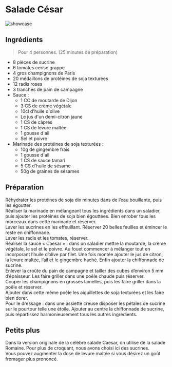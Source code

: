 # Salade César

![showcase](http://123veggie.fr/wp-content/uploads/2016/04/12983267_10209104679644324_940060895552484317_o-850x567.jpg)

## Ingrédients

> Pour 4 personnes. (25 minutes de préparation)

* 8 pièces de sucrine
* 6 tomates cerise grappe
* 4 gros champignons de Paris
* 20 médaillons de protéines de soja texturées
* 12 radis roses
* 3 tranches de pain de campagne
* Sauce :
  * 1 CC de moutarde de Dijon
  * 3 CS de crème végétale
  * 10cl d'huile d'olive
  * Le jus d'un demi-citron jaune
  * 1 CS de câpres
  * 1 CS de levure maltée
  * 1 gousse d'ail
  * Sel et poivre
* Marinade des protéines de soja texturées :
  * 10g de gingembre frais
  * 1 gousse d'ail
  * 1 CS de sauce tamari
  * 5 CS d'huile de sésame
  * 50g de graines de sésames

## Préparation

Réhydrater les protéines de soja dix minutes dans de l’eau bouillante, puis les égoutter.  
Réaliser la marinade en mélangeant tous les ingrédients dans un saladier, puis ajouter les protéines de soja bien égouttées. Bien enrober tous les morceaux dans cette marinade et réserver.  
Laver les sucrines en les effeuillant. Réserver 20 belles feuilles et émincer le reste en chiffonnade.  
Laver les radis et les tomates, réserver.  
Réaliser la sauce « Caesar » : dans un saladier mettre la moutarde, la crème végétale, le sel et le poivre. Au fouet commencer à mélanger tout en incorporant l’huile d’olive par filet. Une fois montée ajouter le jus de citron, la levure maltée, l’ail et le gingembre haché. Enfin ajouter la chiffonnade de sucrine.  
Enlever la croûte du pain de campagne et tailler des cubes d’environ 5 mm d’épaisseur. Les faire griller dans une poêle chaude puis réserver.  
Couper les champignons en grosses lamelles, puis les faire griller dans la poêle et réserver.  
Ajouter dans cette même poêle les aiguillettes de soja texturées et les faire bien dorer.  
Pour le dressage : dans une assiette creuse disposer les pétales de sucrine sur le pourtour telle une étoile.  Ajouter au centre la chiffonnade de sucrine, puis répartissez harmonieusement tous les autres ingrédients.  

## Petits plus

Dans la version originale de la célèbre salade Caesar, on utilise de la salade Romaine. Pour plus de croquant, nous avons choisi ici des sucrines.  
Vous pouvez augmenter la dose de levure maltée si vous désirez un goût fromager plus prononcé.  
